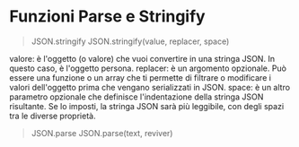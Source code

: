 # Funzioni Parse e Stringify


> JSON.stringify 
JSON.stringify(value, replacer, space)

valore: è l'oggetto (o valore) che vuoi convertire in una stringa JSON. In questo caso, è l'oggetto persona.
replacer: è un argomento opzionale. Può essere una funzione o un array che ti permette di filtrare o modificare i valori dell'oggetto prima che vengano serializzati in JSON.
space: è un altro parametro opzionale che definisce l'indentazione della stringa JSON risultante. Se lo imposti, la stringa JSON sarà più leggibile, con degli spazi tra le diverse proprietà.

> JSON.parse
JSON.parse(text, reviver)